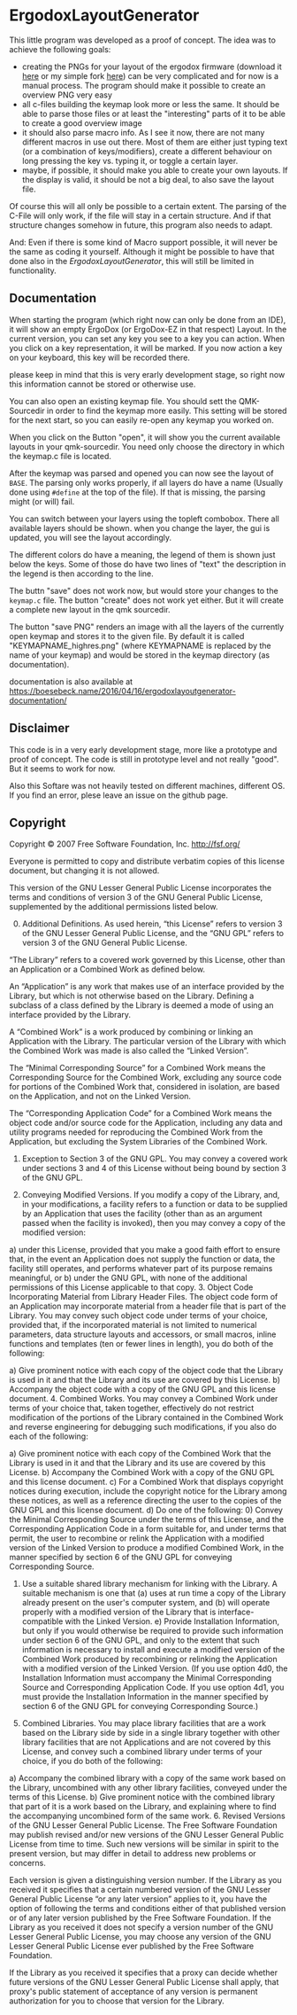 # ErgodoxLayoutGenerator

This little program was developed as a proof of concept. The idea was to achieve the following goals:

- creating the PNGs for your layout of the ergodox firmware (download it [here](https://github.com/jackhumbert/qmk_firmware) or
my simple fork [here](https://github.com/sboesebeck/qmk_firmware)) can be very complicated and for now is a manual process.
The program should make it possible to create an overview PNG very easy
- all c-files building the keymap look more or less the same. It should be able to parse those files or at least the "interesting"
parts of it to be able to create a good overview image
- it should also parse macro info. As I see it now, there are not many different macros in use out there. Most of them are either
just typing text (or a combination of keys/modifiers), create a different behaviour on long pressing the key vs. typing it,
or toggle a certain layer.
- maybe, if possible, it should make you able to create your own layouts. If the display is valid, it should be not a big deal, to
 also save the layout file.

 Of course this will all only be possible to a certain extent. The parsing of the C-File will only work, if the file will stay
 in a certain structure. And if that structure changes somehow in future, this program also needs to adapt.

 And: Even if there is some kind of Macro support possible, it will never be the same as coding it yourself. Although it
 might be possible to have that done also in the _ErgodoxLayoutGenerator_, this will still be limited in functionality.

 ## Documentation

 When starting the program (which right now can only be done from an IDE), it will show an empty ErgoDox (or ErgoDox-EZ in that respect)
 Layout. In the current version, you can set any key you see to a key you can action.
 When you click on a key representation, it will be marked. If you now action a key on your keyboard, this key will be recorded there.

 please keep in mind that this is very erarly development stage, so right now this information cannot be stored or otherwise use.

 You can also open an existing keymap file. You should sett the QMK-Sourcedir in order to find the keymap more easily.
 This setting will be stored for the next start, so you can easily re-open any keymap you worked on.

 When you click on the Button "open", it will show you the current available layouts in your qmk-sourcedir. You need only choose
 the directory in which the keymap.c file is located.

 After the keymap was parsed and opened you can now see the layout of `BASE`. The parsing only works properly, if all layers do have
 a name (Usually done using `#define` at the top of the file). If that is missing, the parsing might (or will) fail.

 You can switch between your layers using the topleft combobox. There all available layers should be shown.
 when you change the layer, the gui is updated, you will see the layout accordingly.

 The different colors do have a meaning, the legend of them is shown just below the keys. Some of those do have two lines of "text"
 the description in the legend is then according to the line.

 The buttn "save" does not work now, but would store your changes to the `keymap.c` file. The button "create" does not work
 yet either. But it will create a complete new layout in the qmk sourcedir.

 The button "save PNG" renders an image with all the layers of the currently open keymap and stores it to the given file.
 By default it is called "KEYMAPNAME_highres.png" (where KEYMAPNAME is replaced by the name of your keymap)
 and would be stored in the keymap directory (as documentation).


documentation is also available at <https://boesebeck.name/2016/04/16/ergodoxlayoutgenerator-documentation/>



 ## Disclaimer

 This code is in a very early development stage, more like a prototype and proof of concept. The code is still in prototype
 level and not really "good". But it seems to work for now.

 Also this Softare was not heavily tested on different machines, different OS. If you find an error, plese leave an issue on the github page.

 ## Copyright
 Copyright © 2007 Free Software Foundation, Inc. <http://fsf.org/>

 Everyone is permitted to copy and distribute verbatim copies of this license document, but changing it is not allowed.

 This version of the GNU Lesser General Public License incorporates the terms and conditions of version 3 of the GNU General Public License, supplemented by the additional permissions listed below.

 0. Additional Definitions.
 As used herein, “this License” refers to version 3 of the GNU Lesser General Public License, and the “GNU GPL” refers to version 3 of the GNU General Public License.

 “The Library” refers to a covered work governed by this License, other than an Application or a Combined Work as defined below.

 An “Application” is any work that makes use of an interface provided by the Library, but which is not otherwise based on the Library. Defining a subclass of a class defined by the Library is deemed a mode of using an interface provided by the Library.

 A “Combined Work” is a work produced by combining or linking an Application with the Library. The particular version of the Library with which the Combined Work was made is also called the “Linked Version”.

 The “Minimal Corresponding Source” for a Combined Work means the Corresponding Source for the Combined Work, excluding any source code for portions of the Combined Work that, considered in isolation, are based on the Application, and not on the Linked Version.

 The “Corresponding Application Code” for a Combined Work means the object code and/or source code for the Application, including any data and utility programs needed for reproducing the Combined Work from the Application, but excluding the System Libraries of the Combined Work.

 1. Exception to Section 3 of the GNU GPL.
 You may convey a covered work under sections 3 and 4 of this License without being bound by section 3 of the GNU GPL.

 2. Conveying Modified Versions.
 If you modify a copy of the Library, and, in your modifications, a facility refers to a function or data to be supplied by an Application that uses the facility (other than as an argument passed when the facility is invoked), then you may convey a copy of the modified version:

 a) under this License, provided that you make a good faith effort to ensure that, in the event an Application does not supply the function or data, the facility still operates, and performs whatever part of its purpose remains meaningful, or
 b) under the GNU GPL, with none of the additional permissions of this License applicable to that copy.
 3. Object Code Incorporating Material from Library Header Files.
 The object code form of an Application may incorporate material from a header file that is part of the Library. You may convey such object code under terms of your choice, provided that, if the incorporated material is not limited to numerical parameters, data structure layouts and accessors, or small macros, inline functions and templates (ten or fewer lines in length), you do both of the following:

 a) Give prominent notice with each copy of the object code that the Library is used in it and that the Library and its use are covered by this License.
 b) Accompany the object code with a copy of the GNU GPL and this license document.
 4. Combined Works.
 You may convey a Combined Work under terms of your choice that, taken together, effectively do not restrict modification of the portions of the Library contained in the Combined Work and reverse engineering for debugging such modifications, if you also do each of the following:

 a) Give prominent notice with each copy of the Combined Work that the Library is used in it and that the Library and its use are covered by this License.
 b) Accompany the Combined Work with a copy of the GNU GPL and this license document.
 c) For a Combined Work that displays copyright notices during execution, include the copyright notice for the Library among these notices, as well as a reference directing the user to the copies of the GNU GPL and this license document.
 d) Do one of the following:
 0) Convey the Minimal Corresponding Source under the terms of this License, and the Corresponding Application Code in a form suitable for, and under terms that permit, the user to recombine or relink the Application with a modified version of the Linked Version to produce a modified Combined Work, in the manner specified by section 6 of the GNU GPL for conveying Corresponding Source.
 1) Use a suitable shared library mechanism for linking with the Library. A suitable mechanism is one that (a) uses at run time a copy of the Library already present on the user's computer system, and (b) will operate properly with a modified version of the Library that is interface-compatible with the Linked Version.
 e) Provide Installation Information, but only if you would otherwise be required to provide such information under section 6 of the GNU GPL, and only to the extent that such information is necessary to install and execute a modified version of the Combined Work produced by recombining or relinking the Application with a modified version of the Linked Version. (If you use option 4d0, the Installation Information must accompany the Minimal Corresponding Source and Corresponding Application Code. If you use option 4d1, you must provide the Installation Information in the manner specified by section 6 of the GNU GPL for conveying Corresponding Source.)
 5. Combined Libraries.
 You may place library facilities that are a work based on the Library side by side in a single library together with other library facilities that are not Applications and are not covered by this License, and convey such a combined library under terms of your choice, if you do both of the following:

 a) Accompany the combined library with a copy of the same work based on the Library, uncombined with any other library facilities, conveyed under the terms of this License.
 b) Give prominent notice with the combined library that part of it is a work based on the Library, and explaining where to find the accompanying uncombined form of the same work.
 6. Revised Versions of the GNU Lesser General Public License.
 The Free Software Foundation may publish revised and/or new versions of the GNU Lesser General Public License from time to time. Such new versions will be similar in spirit to the present version, but may differ in detail to address new problems or concerns.

 Each version is given a distinguishing version number. If the Library as you received it specifies that a certain numbered version of the GNU Lesser General Public License “or any later version” applies to it, you have the option of following the terms and conditions either of that published version or of any later version published by the Free Software Foundation. If the Library as you received it does not specify a version number of the GNU Lesser General Public License, you may choose any version of the GNU Lesser General Public License ever published by the Free Software Foundation.

 If the Library as you received it specifies that a proxy can decide whether future versions of the GNU Lesser General Public License shall apply, that proxy's public statement of acceptance of any version is permanent authorization for you to choose that version for the Library.

